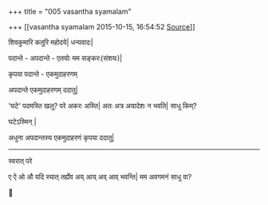 +++
title = "005 vasantha syamalam"

+++
[[vasantha syamalam	2015-10-15, 16:54:52 [Source](https://groups.google.com/g/samskrita/c/KYcT30ZWdlo)]]



शिवकुमारि कतूरि महोदये\| धन्यवादः\|

पदान्ते - अपदान्ते - एतयोः मम सङ्करः(संशयः)\|

कृपया पदान्ते - एकमुदाहरणम्

अपदान्ते एकमुदाहरणम् ददातु\|

'घटे' पदमस्ति खलु? परे अकरः अस्ति\| अतः अत्र अयादेशः न भवति\| साधु किम्?

घटेऽस्मिन् \|

अधुना अपदान्तस्य एकमुदाहरणं कृपया ददातु\|

----

  

स्वरात् परे

ए ऐ ओ औ यदि स्यात् तर्ह्येव अय् आय् अव् आव् भवन्ति\| मम अवगमनं साधु वा?



